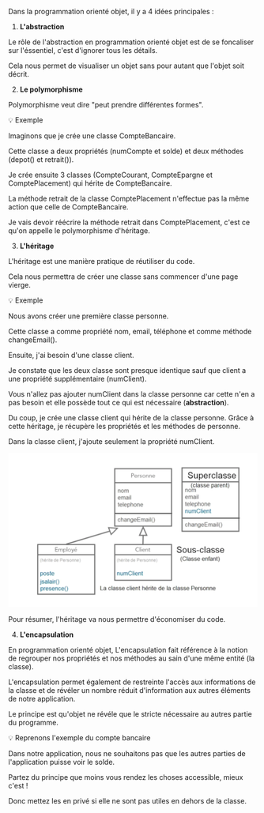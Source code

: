 Dans la programmation orienté objet, il y a 4 idées principales :

1. **L'abstraction**

Le rôle de l'abstraction en programmation orienté objet est de se foncaliser sur l'éssentiel, c'est d'ignorer tous les détails.

Cela nous permet de visualiser un objet sans pour autant que l'objet soit décrit.

2. **Le polymorphisme**

Polymorphisme veut dire "peut prendre différentes formes".

:bulb: Exemple

Imaginons que je crée une classe CompteBancaire.

Cette classe a deux propriétés (numCompte et solde) et deux méthodes (depot() et retrait()).

Je crée ensuite 3 classes (CompteCourant, CompteEpargne et ComptePlacement) qui hérite de CompteBancaire.

La méthode retrait de la classe ComptePlacement n'effectue pas la même action que celle de CompteBancaire.

Je vais devoir réécrire la méthode retrait dans ComptePlacement, c'est ce qu'on appelle le polymorphisme d'héritage.


3. **L'héritage**

L'héritage est une manière pratique de réutiliser du code.

Cela nous permettra de créer une classe sans commencer d'une page vierge.

:bulb: Exemple

Nous avons créer une première classe personne.

Cette classe a comme propriété nom, email, téléphone et comme méthode changeEmail().

Ensuite, j'ai besoin d'une classe client.

Je constate que les deux classe sont presque identique sauf que client a une propriété supplémentaire (numClient).


Vous n'allez pas ajouter numClient dans la classe personne car cette n'en a pas besoin et elle possède tout ce qui est nécessaire (**abstraction**).

Du coup, je crée une classe client qui hérite de la classe personne. Grâce à cette héritage, je récupère les propriétés et les méthodes de personne.

Dans la classe client, j'ajoute seulement la propriété numClient.

![cover](../Images/base-2.PNG)

Pour résumer, l'héritage va nous permettre d'économiser du code.

4. **L'encapsulation**

En programmation orienté objet, L'encapsulation fait référence à la notion de regrouper nos propriétés et nos méthodes au sain d'une même entité (la classe).

L'encapsulation permet également de restreinte l'accès aux informations de la classe et de révéler un nombre réduit d'information aux autres éléments de notre application.

Le principe est qu'objet ne révéle que le stricte nécessaire au autres partie du programme.

:bulb: Reprenons l'exemple du compte bancaire

Dans notre application, nous ne souhaitons pas que les autres parties de l'application puisse voir le solde.

Partez du principe que moins vous rendez les choses accessible, mieux c'est !

Donc mettez les en privé si elle ne sont pas utiles en dehors de la classe.

 
